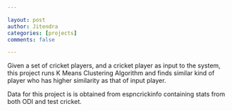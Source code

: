 ```yaml
---

layout: post
author: Jitendra
categories: [projects]
comments: false

---
```


Given a set of cricket players, and a cricket player as input to the system, this project runs K Means Clustering Algorithm
and finds similar kind of player who has higher similarity as that of input player.

<!--more-->

Data for this project is is obtained from espncrickinfo containing stats from both ODI and test cricket.